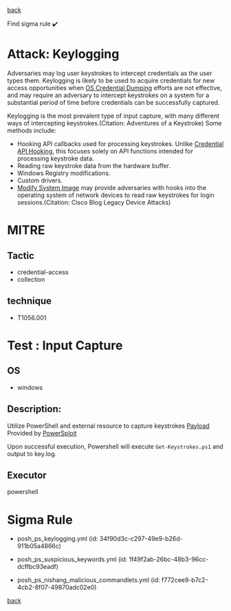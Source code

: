 
[back](../index.md)

Find sigma rule :heavy_check_mark: 

# Attack: Keylogging 

Adversaries may log user keystrokes to intercept credentials as the user types them. Keylogging is likely to be used to acquire credentials for new access opportunities when [OS Credential Dumping](https://attack.mitre.org/techniques/T1003) efforts are not effective, and may require an adversary to intercept keystrokes on a system for a substantial period of time before credentials can be successfully captured.

Keylogging is the most prevalent type of input capture, with many different ways of intercepting keystrokes.(Citation: Adventures of a Keystroke) Some methods include:

* Hooking API callbacks used for processing keystrokes. Unlike [Credential API Hooking](https://attack.mitre.org/techniques/T1056/004), this focuses solely on API functions intended for processing keystroke data.
* Reading raw keystroke data from the hardware buffer.
* Windows Registry modifications.
* Custom drivers.
* [Modify System Image](https://attack.mitre.org/techniques/T1601) may provide adversaries with hooks into the operating system of network devices to read raw keystrokes for login sessions.(Citation: Cisco Blog Legacy Device Attacks) 

# MITRE
## Tactic
  - credential-access
  - collection


## technique
  - T1056.001


# Test : Input Capture
## OS
  - windows


## Description:
Utilize PowerShell and external resource to capture keystrokes
[Payload](https://github.com/redcanaryco/atomic-red-team/blob/master/atomics/T1056.001/src/Get-Keystrokes.ps1)
Provided by [PowerSploit](https://github.com/PowerShellMafia/PowerSploit/blob/master/Exfiltration/Get-Keystrokes.ps1)

Upon successful execution, Powershell will execute `Get-Keystrokes.ps1` and output to key.log.


## Executor
powershell

# Sigma Rule
 - posh_ps_keylogging.yml (id: 34f90d3c-c297-49e9-b26d-911b05a4866c)

 - posh_ps_suspicious_keywords.yml (id: 1f49f2ab-26bc-48b3-96cc-dcffbc93eadf)

 - posh_ps_nishang_malicious_commandlets.yml (id: f772cee9-b7c2-4cb2-8f07-49870adc02e0)



[back](../index.md)
